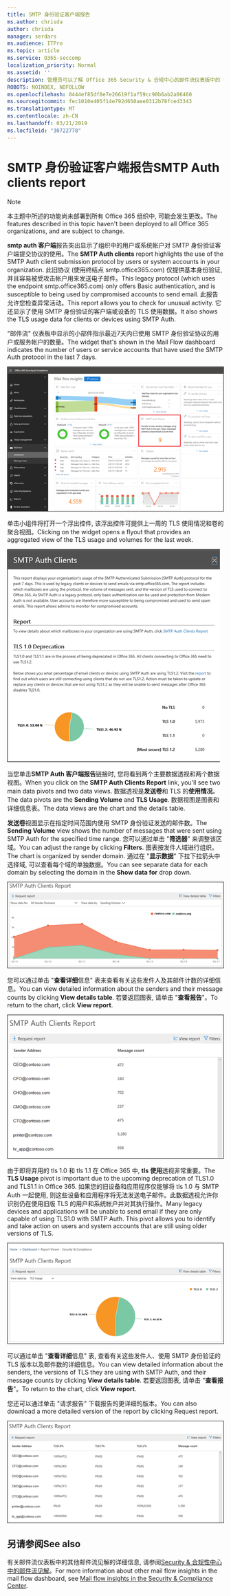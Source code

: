 ```yaml
---
title: SMTP 身份验证客户端报告
ms.author: chrisda
author: chrisda
manager: serdars
ms.audience: ITPro
ms.topic: article
ms.service: O365-seccomp
localization_priority: Normal
ms.assetid: ''
description: 管理员可以了解 Office 365 Security & 合规中心的邮件流仪表板中的 SMTP 身份验证客户端报告。
ROBOTS: NOINDEX, NOFOLLOW
ms.openlocfilehash: 0444ef85df8e7e26619f1af59cc90b6ab2a06460
ms.sourcegitcommit: fec1010e405f14e792d650aee0312b78fced3343
ms.translationtype: MT
ms.contentlocale: zh-CN
ms.lasthandoff: 03/21/2019
ms.locfileid: "30722778"
---
```

# <a name="smtp-auth-clients-report"></a><span data-ttu-id="42cca-103">SMTP 身份验证客户端报告</span><span class="sxs-lookup"><span data-stu-id="42cca-103">SMTP Auth clients report</span></span>

> [!NOTE]
> <span data-ttu-id="42cca-104">本主题中所述的功能尚未部署到所有 Office 365 组织中, 可能会发生更改。</span><span class="sxs-lookup"><span data-stu-id="42cca-104">The features described in this topic haven't been deployed to all Office 365 organizations, and are subject to change.</span></span>

<span data-ttu-id="42cca-105">**smtp auth 客户端**报告突出显示了组织中的用户或系统帐户对 SMTP 身份验证客户端提交协议的使用。</span><span class="sxs-lookup"><span data-stu-id="42cca-105">The **SMTP Auth clients** report highlights the use of the SMTP Auth client submission protocol by users or system accounts in your organization.</span></span> <span data-ttu-id="42cca-106">此旧协议 (使用终结点 smtp.office365.com) 仅提供基本身份验证, 并且容易被受攻击帐户用来发送电子邮件。</span><span class="sxs-lookup"><span data-stu-id="42cca-106">This legacy protocol (which uses the endpoint smtp.office365.com) only offers Basic authentication, and is susceptible to being used by compromised accounts to send email.</span></span>  <span data-ttu-id="42cca-107">此报告允许您检查异常活动。</span><span class="sxs-lookup"><span data-stu-id="42cca-107">This report allows you to check for unusual activity.</span></span> <span data-ttu-id="42cca-108">它还显示了使用 SMTP 身份验证的客户端或设备的 TLS 使用数据。</span><span class="sxs-lookup"><span data-stu-id="42cca-108">It also shows the TLS usage data for clients or devices using SMTP Auth.</span></span>

<span data-ttu-id="42cca-109">"邮件流" 仪表板中显示的小部件指示最近7天内已使用 SMTP 身份验证协议的用户或服务帐户的数量。</span><span class="sxs-lookup"><span data-stu-id="42cca-109">The widget that's shown in the Mail Flow dashboard indicates the number of users or service accounts that have used the SMTP Auth protocol in the last 7 days.</span></span>

![SMTP Auth 客户端在 Office 365 安全 & 合规中心中的邮件流仪表板中报告](media/smtp-auth-clients-report-selected.png)

<span data-ttu-id="42cca-111">单击小组件将打开一个浮出控件, 该浮出控件可提供上一周的 TLS 使用情况和卷的聚合视图。</span><span class="sxs-lookup"><span data-stu-id="42cca-111">Clicking on the widget opens a flyout that provides an aggregated view of the TLS usage and volumes for the last week.</span></span>

![SMTP Auth 客户端报告中的浮出控件](media/smtp-auth-clients-flyout.png)

<span data-ttu-id="42cca-113">当您单击**SMTP Auth 客户端报告**链接时, 您将看到两个主要数据透视和两个数据视图。</span><span class="sxs-lookup"><span data-stu-id="42cca-113">When you click on the **SMTP Auth Clients Report** link, you'll see two main data pivots and two data views.</span></span> <span data-ttu-id="42cca-114">数据透视是**发送卷**和 TLS 的**使用情况**。</span><span class="sxs-lookup"><span data-stu-id="42cca-114">The data pivots are the **Sending Volume** and **TLS Usage**.</span></span> <span data-ttu-id="42cca-115">数据视图是图表和详细信息表。</span><span class="sxs-lookup"><span data-stu-id="42cca-115">The data views are the chart and the details table.</span></span>

<span data-ttu-id="42cca-116">**发送卷**视图显示在指定时间范围内使用 SMTP 身份验证发送的邮件数。</span><span class="sxs-lookup"><span data-stu-id="42cca-116">The **Sending Volume** view shows the number of messages that were sent using SMTP Auth for the specified time range.</span></span> <span data-ttu-id="42cca-117">您可以通过单击 "**筛选器**" 来调整该区域。</span><span class="sxs-lookup"><span data-stu-id="42cca-117">You can adjust the range by clicking **Filters**.</span></span> <span data-ttu-id="42cca-118">图表按发件人域进行组织。</span><span class="sxs-lookup"><span data-stu-id="42cca-118">The chart is organized by sender domain.</span></span> <span data-ttu-id="42cca-119">通过在 "**显示数据**" 下拉下拉箭头中选择域, 可以查看每个域的单独数据。</span><span class="sxs-lookup"><span data-stu-id="42cca-119">You can see separate data for each domain by selecting the domain in the **Show data for** drop down.</span></span>

![在 SMTP Auth 客户端报告中发送卷](media/smtp-auth-clients-report-sending-volume.png)

<span data-ttu-id="42cca-121">您可以通过单击 "**查看详细**信息" 表来查看有关这些发件人及其邮件计数的详细信息。</span><span class="sxs-lookup"><span data-stu-id="42cca-121">You can view detailed information about the senders and their message counts by clicking **View details table**.</span></span> <span data-ttu-id="42cca-122">若要返回图表, 请单击 "**查看报告**"。</span><span class="sxs-lookup"><span data-stu-id="42cca-122">To return to the chart, click **View report**.</span></span>

![SMTP Auth 客户端报告中用于发送卷的详细信息表](media/smtp-auth-clients-report-details-sending-volume.png)

<span data-ttu-id="42cca-124">由于即将弃用的 tls 1.0 和 tls 1.1 在 Office 365 中, **tls 使用**透视非常重要。</span><span class="sxs-lookup"><span data-stu-id="42cca-124">The **TLS Usage** pivot is important due to the upcoming deprecation of TLS1.0 and TLS1.1 in Office 365.</span></span> <span data-ttu-id="42cca-125">如果您的旧设备和应用程序仅能够将 tls 1.0 与 SMTP Auth 一起使用, 则这些设备和应用程序将无法发送电子邮件。此数据透视允许你识别仍在使用旧版 TLS 的用户和系统帐户并对其执行操作。</span><span class="sxs-lookup"><span data-stu-id="42cca-125">Many legacy devices and applications will be unable to send email if they are only capable of using TLS1.0 with SMTP Auth. This pivot allows you to identify and take action on users and system accounts that are still using older versions of TLS.</span></span>

![SMTP Auth 客户端报告中的 TLS 用法](media/smtp-auth-clients-report-tls-usage.png)

<span data-ttu-id="42cca-127">可以通过单击 "**查看详细**信息" 表, 查看有关这些发件人、使用 SMTP 身份验证的 TLS 版本以及邮件数的详细信息。</span><span class="sxs-lookup"><span data-stu-id="42cca-127">You can view detailed information about the senders, the versions of TLS they are using with SMTP Auth, and their message counts by clicking **View details table**.</span></span> <span data-ttu-id="42cca-128">若要返回图表, 请单击 "**查看报告**"。</span><span class="sxs-lookup"><span data-stu-id="42cca-128">To return to the chart, click **View report**.</span></span>

<span data-ttu-id="42cca-129">您还可以通过单击 "请求报告" 下载报告的更详细的版本。</span><span class="sxs-lookup"><span data-stu-id="42cca-129">You can also download a more detailed version of the report by clicking Request report.</span></span>

![SMTP Auth 客户端报告中 TLS 用法的详细信息表](media/smtp-auth-clients-report-details-tls-usage.png)

## <a name="see-also"></a><span data-ttu-id="42cca-131">另请参阅</span><span class="sxs-lookup"><span data-stu-id="42cca-131">See also</span></span>

<span data-ttu-id="42cca-132">有关邮件流仪表板中的其他邮件流见解的详细信息, 请参阅[Security & 合规性中心中的邮件流见解](mail-flow-insights-v2.md)。</span><span class="sxs-lookup"><span data-stu-id="42cca-132">For more information about other mail flow insights in the mail flow dashboard, see [Mail flow insights in the Security & Compliance Center](mail-flow-insights-v2.md).</span></span>
